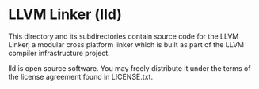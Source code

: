 
LLVM Linker (lld)
==============================

This directory and its subdirectories contain source code for the LLVM Linker, a
modular cross platform linker which is built as part of the LLVM compiler
infrastructure project.

lld is open source software. You may freely distribute it under the terms of
the license agreement found in LICENSE.txt.

